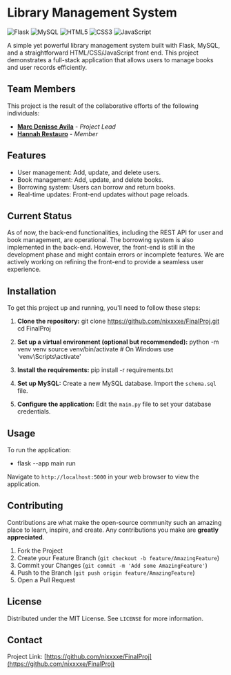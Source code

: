 # Library Management System

![Flask](https://img.shields.io/badge/Flask-000000?style=flat-square&logo=flask&logoColor=white)
![MySQL](https://img.shields.io/badge/MySQL-00000F?style=flat-square&logo=mysql&logoColor=white)
![HTML5](https://img.shields.io/badge/HTML5-E34F26?style=flat-square&logo=html5&logoColor=white)
![CSS3](https://img.shields.io/badge/CSS3-1572B6?style=flat-square&logo=css3&logoColor=white)
![JavaScript](https://img.shields.io/badge/JavaScript-F7DF1E?style=flat-square&logo=javascript&logoColor=black)

A simple yet powerful library management system built with Flask, MySQL, and a straightforward HTML/CSS/JavaScript front end. This project demonstrates a full-stack application that allows users to manage books and user records efficiently.

## Team Members

This project is the result of the collaborative efforts of the following individuals:

- **[Marc Denisse Avila](https://github.com/nixxxxe)** - _Project Lead_
- **[Hannah Restauro](https://github.com/hanako0311)** - _Member_


## Features

- User management: Add, update, and delete users.
- Book management: Add, update, and delete books.
- Borrowing system: Users can borrow and return books. 
- Real-time updates: Front-end updates without page reloads.

## Current Status

As of now, the back-end functionalities, including the REST API for user and book management, are operational. The borrowing system is also implemented in the back-end. However, the front-end is still in the development phase and might contain errors or incomplete features. We are actively working on refining the front-end to provide a seamless user experience.

## Installation

To get this project up and running, you'll need to follow these steps:

1. **Clone the repository:**
git clone https://github.com/nixxxxe/FinalProj.git
cd FinalProj

2. **Set up a virtual environment (optional but recommended):**
python -m venv venv
source venv/bin/activate #
On Windows use 'venv\Scripts\activate'

3. **Install the requirements:**
pip install -r requirements.txt

4. **Set up MySQL:**
Create a new MySQL database.
Import the `schema.sql` file.
5. **Configure the application:**
Edit the `main.py` file to set your database credentials.

## Usage

To run the application:
- flask --app main run
  
Navigate to `http://localhost:5000` in your web browser to view the application.

## Contributing

Contributions are what make the open-source community such an amazing place to learn, inspire, and create. Any contributions you make are **greatly appreciated**.

1. Fork the Project
2. Create your Feature Branch (`git checkout -b feature/AmazingFeature`)
3. Commit your Changes (`git commit -m 'Add some AmazingFeature'`)
4. Push to the Branch (`git push origin feature/AmazingFeature`)
5. Open a Pull Request

## License

Distributed under the MIT License. See `LICENSE` for more information.

## Contact
Project Link: [https://github.com/nixxxxe/FinalProj](https://github.com/nixxxxe/FinalProj)
